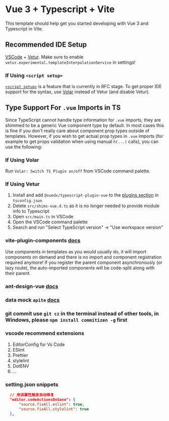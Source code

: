 # Vue 3 + Typescript + Vite

This template should help get you started developing with Vue 3 and Typescript in Vite.

## Recommended IDE Setup

[VSCode](https://code.visualstudio.com/) + [Vetur](https://marketplace.visualstudio.com/items?itemName=octref.vetur). Make sure to enable `vetur.experimental.templateInterpolationService` in settings!

### If Using `<script setup>`

[`<script setup>`](https://github.com/vuejs/rfcs/pull/227) is a feature that is currently in RFC stage. To get proper IDE support for the syntax, use [Volar](https://marketplace.visualstudio.com/items?itemName=johnsoncodehk.volar) instead of Vetur (and disable Vetur).

## Type Support For `.vue` Imports in TS

Since TypeScript cannot handle type information for `.vue` imports, they are shimmed to be a generic Vue component type by default. In most cases this is fine if you don't really care about component prop types outside of templates. However, if you wish to get actual prop types in `.vue` imports (for example to get props validation when using manual `h(...)` calls), you can use the following:

### If Using Volar

Run `Volar: Switch TS Plugin on/off` from VSCode command palette.

### If Using Vetur

1. Install and add `@vuedx/typescript-plugin-vue` to the [plugins section](https://www.typescriptlang.org/tsconfig#plugins) in `tsconfig.json`
2. Delete `src/shims-vue.d.ts` as it is no longer needed to provide module info to Typescript
3. Open `src/main.ts` in VSCode
4. Open the VSCode command palette
5. Search and run "Select TypeScript version" -> "Use workspace version"

### vite-plugin-components [docs](https://github.com/antfu/vite-plugin-components)

Use components in templates as you would usually do, it will import components on demand and there is no import and component registration required anymore! If you register the parent component asynchronously (or lazy route), the auto-imported components will be code-split along with their parent.

### ant-design-vue [docs](https://2x.antdv.com/components/overview-cn)

### data mock `apite` [docs](https://github.com/wangxing218/apite)

### git commit use `git cz` in the terminal instead of other tools, in Windows, please `npm install commitizen -g` first

### vscode recommend extensions

 1. EditorConfig for Vs Code
 2. ESlint
 3. Prettier
 4. stylelint
 5. DotENV
 6. ...

### setting.json snippets

  ``` json
    // 用该属性触发自动修复
    "editor.codeActionsOnSave": {
        "source.fixAll.eslint": true,
        "source.fixAll.stylelint": true
    },
  ```
